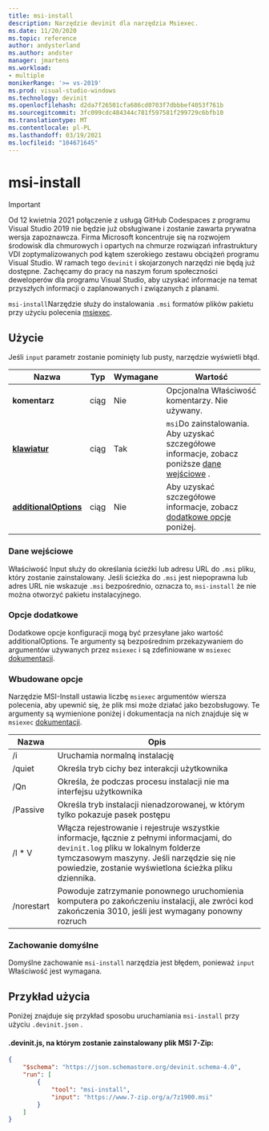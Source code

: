 ```yaml
---
title: msi-install
description: Narzędzie devinit dla narzędzia Msiexec.
ms.date: 11/20/2020
ms.topic: reference
author: andysterland
ms.author: andster
manager: jmartens
ms.workload:
- multiple
monikerRange: '>= vs-2019'
ms.prod: visual-studio-windows
ms.technology: devinit
ms.openlocfilehash: d2da7f26501cfa686cd0703f7dbbbef4053f761b
ms.sourcegitcommit: 3fc099cdc484344c781f597581f299729c6bfb10
ms.translationtype: MT
ms.contentlocale: pl-PL
ms.lasthandoff: 03/19/2021
ms.locfileid: "104671645"
---
```

# <a name="msi-install"></a>msi-install

> [!IMPORTANT]
> Od 12 kwietnia 2021 połączenie z usługą GitHub Codespaces z programu Visual Studio 2019 nie będzie już obsługiwane i zostanie zawarta prywatna wersja zapoznawcza. Firma Microsoft koncentruje się na rozwojem środowisk dla chmurowych i opartych na chmurze rozwiązań infrastruktury VDI zoptymalizowanych pod kątem szerokiego zestawu obciążeń programu Visual Studio. W ramach tego `devinit` i skojarzonych narzędzi nie będą już dostępne. Zachęcamy do pracy na naszym forum społeczności deweloperów dla programu Visual Studio, aby uzyskać informacje na temat przyszłych informacji o zaplanowanych i związanych z planami.

`msi-install`Narzędzie służy do instalowania `.msi` formatów plików pakietu przy użyciu polecenia [msiexec](https://docs.microsoft.com/windows-server/administration/windows-commands/msiexec).

## <a name="usage"></a>Użycie

Jeśli `input` parametr zostanie pominięty lub pusty, narzędzie wyświetli błąd.

| Nazwa                                         | Typ   | Wymagane | Wartość                                                                             |
|----------------------------------------------|--------|----------|-----------------------------------------------------------------------------------|
| **komentarz**                                 | ciąg | Nie       | Opcjonalna Właściwość komentarzy. Nie używany.                                             |
| [**klawiatur**](#input)                          | ciąg | Tak      | `msi`Do zainstalowania. Aby uzyskać szczegółowe informacje, zobacz poniższe [dane wejściowe](#input) .                      |
| [**additionalOptions**](#additional-options) | ciąg | Nie       | Aby uzyskać szczegółowe informacje, zobacz [dodatkowe opcje](#additional-options) poniżej.                  |

### <a name="input"></a>Dane wejściowe

Właściwość Input służy do określania ścieżki lub adresu URL do `.msi` pliku, który zostanie zainstalowany. Jeśli ścieżka do `.msi` jest niepoprawna lub adres URL nie wskazuje `.msi` bezpośrednio, oznacza to, `msi-install` że nie można otworzyć pakietu instalacyjnego.

### <a name="additional-options"></a>Opcje dodatkowe

Dodatkowe opcje konfiguracji mogą być przesyłane jako wartość additionalOptions. Te argumenty są bezpośrednim przekazywaniem do argumentów używanych przez `msiexec` i są zdefiniowane w `msiexec` [dokumentacji](https://docs.microsoft.com/windows-server/administration/windows-commands/msiexec).

### <a name="built-in-options"></a>Wbudowane opcje

Narzędzie MSI-Install ustawia liczbę `msiexec` argumentów wiersza polecenia, aby upewnić się, że plik msi może działać jako bezobsługowy. Te argumenty są wymienione poniżej i dokumentacja na nich znajduje się w `msiexec` [dokumentacji](https://docs.microsoft.com/windows-server/administration/windows-commands/msiexec).

| Nazwa          | Opis                                                                                                                                                                                   |
|---------------|-----------------------------------------------------------------------------------------------------------------------------------------------------------------------------------------------|
| /i            | Uruchamia normalną instalację                                                                                                                                                                    |
| /quiet        | Określa tryb cichy bez interakcji użytkownika                                                                                                                                        |
| /Qn           | Określa, że podczas procesu instalacji nie ma interfejsu użytkownika                                                                                                                                           |
| /Passive      | Określa tryb instalacji nienadzorowanej, w którym tylko pokazuje pasek postępu                                                                                                                    |
| /l * V          | Włącza rejestrowanie i rejestruje wszystkie informacje, łącznie z pełnymi informacjami, do `devinit.log` pliku w lokalnym folderze tymczasowym maszyny. Jeśli narzędzie się nie powiedzie, zostanie wyświetlona ścieżka pliku dziennika.      |
| /norestart    | Powoduje zatrzymanie ponownego uruchomienia komputera po zakończeniu instalacji, ale zwróci kod zakończenia 3010, jeśli jest wymagany ponowny rozruch                                                                  |

### <a name="default-behavior"></a>Zachowanie domyślne

Domyślne zachowanie `msi-install` narzędzia jest błędem, ponieważ `input` Właściwość jest wymagana.

## <a name="example-usage"></a>Przykład użycia
Poniżej znajduje się przykład sposobu uruchamiania `msi-install` przy użyciu `.devinit.json` .

#### <a name="devinitjson-that-will-install-the-7-zip-msi"></a>.devinit.js, na którym zostanie zainstalowany plik MSI 7-Zip:
```json
{
    "$schema": "https://json.schemastore.org/devinit.schema-4.0",
    "run": [
        {
            "tool": "msi-install",
            "input": "https://www.7-zip.org/a/7z1900.msi"
        }
    ]
}
```
